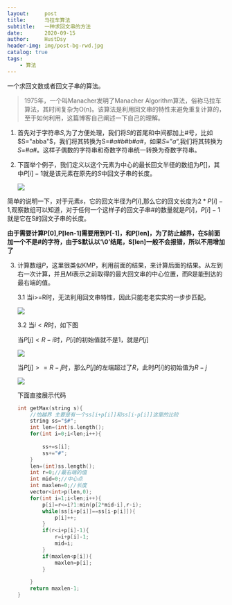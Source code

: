 ```yaml
---
layout:     post
title:      马拉车算法
subtitle:   一种求回文串的方法
date:       2020-09-15
author:     HustDsy
header-img: img/post-bg-rwd.jpg
catalog: true
tags:
    - 算法
---
```


一个求回文数或者回文子串的算法。

<!--more-->

> 1975年，一个叫Manacher发明了Manacher Algorithm算法，俗称马拉车算法，其时间复杂为O(n)。该算法是利用回文串的特性来避免重复计算的，至于如何利用，这篇博客自己阐述一下自己的理解。

1. 首先对于字符串$S$,为了方便处理，我们将$S$的首尾和中间都加上#号，比如$S="abba"$，我们将其转换为S=#$a$#$b$#$b$#$a$#，如果$S=”a“$,我们将其转换为$S=$#$a$#。这样子偶数的字符串和奇数字符串统一转换为奇数字符串。

2. 下面举个例子，我们定义以这个元素为中心的最长回文半径的数组为$P[]$，其中$P[i]-1$就是该元素在原先的$S$中回文子串的长度。

   <img src="https://gitee.com/hustdsy/blog-img/raw/master/img/20200915160843.png">

简单的说明一下，对于元素$s$，它的回文半径为$P[i]$,那么它的回文长度为$2*P[i]-1$,观察数组可以知道，对于任何一个这样子的回文子串#的数量就是$P[i]$，$P[i]-1$就是它在S的回文子串的长度。

<strong>由于需要计算P[0],P[len-1]需要用到P[-1]，和P[len]，为了防止越界，在S前面加一个不是#的字符，由于S默认以‘\0’结尾，S[len]一般不会报错，所以不用增加了</strong>

3. 计算数组$P$，这里很类似KMP，利用前面的结果，来计算后面的结果。从左到右一次计算，并且$Mi$表示之前取得的最大回文串的中心位置，而R是能到达的最右端的值。

   3.1 当i>=R时，无法利用回文串特性，因此只能老老实实的一步步匹配。

   <img src="https://gitee.com/hustdsy/blog-img/raw/master/img/20200915163232.png">

   3.2 当$i<R$时，如下图

   当$P[j]<R-i$时，$P[i]$的初始值就不是1，就是$P[j]$

   <img src="https://gitee.com/hustdsy/blog-img/raw/master/img/20200915163406.png">

   当$P[j]>=R-j$时，那么$P[j]$的左端超过了$R$，此时$P[i]$的初始值为$R-j$

   <img src="https://gitee.com/hustdsy/blog-img/raw/master/img/20200915163802.png">

   

   下面直接展示代码

   ```c++
   int getMax(string s){
       //怕越界 主要是有一个ss[i+p[i]]和ss[i-p[i]]这里的比较
       string ss="$#";
       int len=(int)s.length();
       for(int i=0;i<len;i++){
         
           ss+=s[i];
           ss+="#";
       }
       len=(int)ss.length();
       int r=0;//最右端的值
       int mid=0;//中心点
       int maxlen=0;//长度
       vector<int>p(len,0);
       for(int i=1;i<len;i++){
           p[i]=r<=i?1:min(p[2*mid-i],r-i);
           while(ss[i+p[i]]==ss[i-p[i]]){
               p[i]++;
           }
           if(r<i+p[i]-1){
               r=i+p[i]-1;
               mid=i;
           }
           if(maxlen<p[i]){
               maxlen=p[i];
           }
           
       }
       return maxlen-1;
   }
   ```

   

